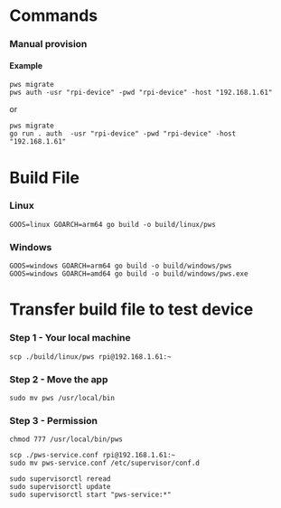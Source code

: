 # Commands

### Manual provision

#### Example

```
pws migrate
pws auth -usr "rpi-device" -pwd "rpi-device" -host "192.168.1.61"
```

or

```
pws migrate
go run . auth  -usr "rpi-device" -pwd "rpi-device" -host "192.168.1.61"
```

# Build File

### Linux

```
GOOS=linux GOARCH=arm64 go build -o build/linux/pws
```

### Windows

```
GOOS=windows GOARCH=arm64 go build -o build/windows/pws
GOOS=windows GOARCH=amd64 go build -o build/windows/pws.exe
```

# Transfer build file to test device

### Step 1 - Your local machine

```
scp ./build/linux/pws rpi@192.168.1.61:~
```

### Step 2 - Move the app

```
sudo mv pws /usr/local/bin
```

### Step 3 - Permission

```
chmod 777 /usr/local/bin/pws
```

```
scp ./pws-service.conf rpi@192.168.1.61:~
sudo mv pws-service.conf /etc/supervisor/conf.d

sudo supervisorctl reread
sudo supervisorctl update
sudo supervisorctl start "pws-service:*"
```

